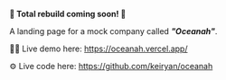 **🚧 Total rebuild coming soon! 🚧**

A landing page for a mock company called __*"Oceanah"*__.

🧑‍💻 Live demo here: https://oceanah.vercel.app/

⚙️ Live code here: https://github.com/keiryan/oceanah
